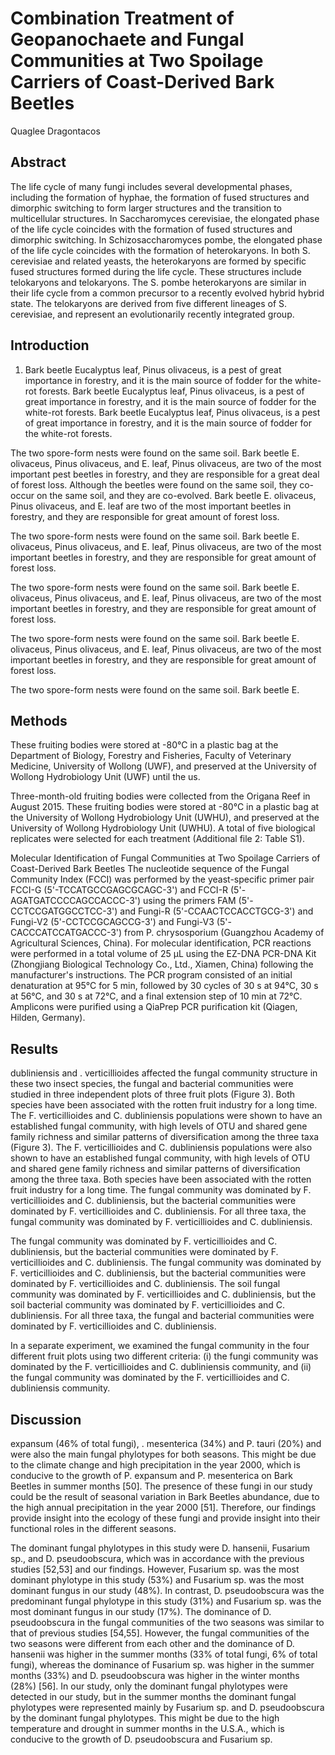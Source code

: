 # Combination Treatment of Geopanochaete and Fungal Communities at Two Spoilage Carriers of Coast-Derived Bark Beetles
Quaglee Dragontacos


## Abstract
The life cycle of many fungi includes several developmental phases, including the formation of hyphae, the formation of fused structures and dimorphic switching to form larger structures and the transition to multicellular structures. In Saccharomyces cerevisiae, the elongated phase of the life cycle coincides with the formation of fused structures and dimorphic switching. In Schizosaccharomyces pombe, the elongated phase of the life cycle coincides with the formation of heterokaryons. In both S. cerevisiae and related yeasts, the heterokaryons are formed by specific fused structures formed during the life cycle. These structures include telokaryons and telokaryons. The S. pombe heterokaryons are similar in their life cycle from a common precursor to a recently evolved hybrid hybrid state. The telokaryons are derived from five different lineages of S. cerevisiae, and represent an evolutionarily recently integrated group.


## Introduction
1. Bark beetle Eucalyptus leaf, Pinus olivaceus, is a pest of great importance in forestry, and it is the main source of fodder for the white-rot forests. Bark beetle Eucalyptus leaf, Pinus olivaceus, is a pest of great importance in forestry, and it is the main source of fodder for the white-rot forests. Bark beetle Eucalyptus leaf, Pinus olivaceus, is a pest of great importance in forestry, and it is the main source of fodder for the white-rot forests.

The two spore-form nests were found on the same soil. Bark beetle E. olivaceus, Pinus olivaceus, and E. leaf, Pinus olivaceus, are two of the most important pest beetles in forestry, and they are responsible for a great deal of forest loss. Although the beetles were found on the same soil, they co-occur on the same soil, and they are co-evolved. Bark beetle E. olivaceus, Pinus olivaceus, and E. leaf are two of the most important beetles in forestry, and they are responsible for great amount of forest loss.

The two spore-form nests were found on the same soil. Bark beetle E. olivaceus, Pinus olivaceus, and E. leaf, Pinus olivaceus, are two of the most important beetles in forestry, and they are responsible for great amount of forest loss.

The two spore-form nests were found on the same soil. Bark beetle E. olivaceus, Pinus olivaceus, and E. leaf, Pinus olivaceus, are two of the most important beetles in forestry, and they are responsible for great amount of forest loss.

The two spore-form nests were found on the same soil. Bark beetle E. olivaceus, Pinus olivaceus, and E. leaf, Pinus olivaceus, are two of the most important beetles in forestry, and they are responsible for great amount of forest loss.

The two spore-form nests were found on the same soil. Bark beetle E.


## Methods
These fruiting bodies were stored at -80°C in a plastic bag at the Department of Biology, Forestry and Fisheries, Faculty of Veterinary Medicine, University of Wollong (UWF), and preserved at the University of Wollong Hydrobiology Unit (UWF) until the us.

Three-month-old fruiting bodies were collected from the Origana Reef in August 2015. These fruiting bodies were stored at -80°C in a plastic bag at the University of Wollong Hydrobiology Unit (UWHU), and preserved at the University of Wollong Hydrobiology Unit (UWHU). A total of five biological replicates were selected for each treatment (Additional file 2: Table S1).

Molecular Identification of Fungal Communities at Two Spoilage Carriers of Coast-Derived Bark Beetles
The nucleotide sequence of the Fungal Community Index (FCCI) was performed by the yeast-specific primer pair FCCI-G (5'-TCCATGCCGAGCGCAGC-3') and FCCI-R (5'-AGATGATCCCCAGCCACCC-3') using the primers FAM (5'-CCTCCGATGGCCTCC-3') and Fungi-R (5'-CCAACTCCACCTGCG-3') and Fungi-V2 (5'-CCTCCGCAGCCG-3') and Fungi-V3 (5'-CACCCATCCATGACCC-3') from P. chrysosporium (Guangzhou Academy of Agricultural Sciences, China). For molecular identification, PCR reactions were performed in a total volume of 25 µL using the EZ-DNA PCR-DNA Kit (Zhongjiang Biological Technology Co., Ltd., Xiamen, China) following the manufacturer's instructions. The PCR program consisted of an initial denaturation at 95°C for 5 min, followed by 30 cycles of 30 s at 94°C, 30 s at 56°C, and 30 s at 72°C, and a final extension step of 10 min at 72°C. Amplicons were purified using a QiaPrep PCR purification kit (Qiagen, Hilden, Germany).


## Results
dubliniensis and . verticillioides affected the fungal community structure in these two insect species, the fungal and bacterial communities were studied in three independent plots of three fruit plots (Figure 3). Both species have been associated with the rotten fruit industry for a long time. The F. verticillioides and C. dubliniensis populations were shown to have an established fungal community, with high levels of OTU and shared gene family richness and similar patterns of diversification among the three taxa (Figure 3). The F. verticillioides and C. dubliniensis populations were also shown to have an established fungal community, with high levels of OTU and shared gene family richness and similar patterns of diversification among the three taxa. Both species have been associated with the rotten fruit industry for a long time. The fungal community was dominated by F. verticillioides and C. dubliniensis, but the bacterial communities were dominated by F. verticillioides and C. dubliniensis. For all three taxa, the fungal community was dominated by F. verticillioides and C. dubliniensis.

The fungal community was dominated by F. verticillioides and C. dubliniensis, but the bacterial communities were dominated by F. verticillioides and C. dubliniensis. The fungal community was dominated by F. verticillioides and C. dubliniensis, but the bacterial communities were dominated by F. verticillioides and C. dubliniensis. The soil fungal community was dominated by F. verticillioides and C. dubliniensis, but the soil bacterial community was dominated by F. verticillioides and C. dubliniensis. For all three taxa, the fungal and bacterial communities were dominated by F. verticillioides and C. dubliniensis.

In a separate experiment, we examined the fungal community in the four different fruit plots using two different criteria: (i) the fungi community was dominated by the F. verticillioides and C. dubliniensis community, and (ii) the fungal community was dominated by the F. verticillioides and C. dubliniensis community.


## Discussion
expansum (46% of total fungi), . mesenterica (34%) and P. tauri (20%) and were also the main fungal phylotypes for both seasons. This might be due to the climate change and high precipitation in the year 2000, which is conducive to the growth of P. expansum and P. mesenterica on Bark Beetles in summer months [50]. The presence of these fungi in our study could be the result of seasonal variation in Bark Beetles abundance, due to the high annual precipitation in the year 2000 [51]. Therefore, our findings provide insight into the ecology of these fungi and provide insight into their functional roles in the different seasons.

The dominant fungal phylotypes in this study were D. hansenii, Fusarium sp., and D. pseudoobscura, which was in accordance with the previous studies [52,53] and our findings. However, Fusarium sp. was the most dominant phylotype in this study (53%) and Fusarium sp. was the most dominant fungus in our study (48%). In contrast, D. pseudoobscura was the predominant fungal phylotype in this study (31%) and Fusarium sp. was the most dominant fungus in our study (17%). The dominance of D. pseudoobscura in the fungal communities of the two seasons was similar to that of previous studies [54,55]. However, the fungal communities of the two seasons were different from each other and the dominance of D. hansenii was higher in the summer months (33% of total fungi, 6% of total fungi), whereas the dominance of Fusarium sp. was higher in the summer months (33%) and D. pseudoobscura was higher in the winter months (28%) [56]. In our study, only the dominant fungal phylotypes were detected in our study, but in the summer months the dominant fungal phylotypes were represented mainly by Fusarium sp. and D. pseudoobscura by the dominant fungal phylotypes. This might be due to the high temperature and drought in summer months in the U.S.A., which is conducive to the growth of D. pseudoobscura and Fusarium sp.
